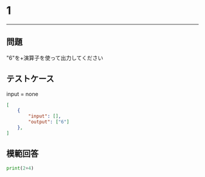 # 1

---
## 問題

"6"を+演算子を使って出力してください

## テストケース
input = none
```json
[
	{
		"input": [],
		"output": ["6"]
  	},
]
```

## 模範回答
```python
print(2+4)
```